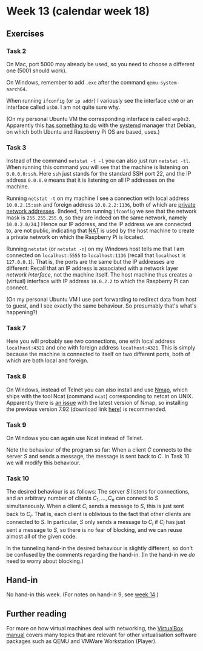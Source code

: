 # Week 13 (calendar week 18)

## Exercises

### Task 2

On Mac, port 5000 may already be used, so you need to choose a different one (5001 should work).

On Windows, remember to add `.exe` after the command `qemu-system-aarch64`.

When running `ifconfig` (or `ip addr`) I variously see the interface `eth0` or an interface called `usb0`. I am not quite sure why.

(On my personal Ubuntu VM the corresponding interface is called `enp0s3`. Apparently this [has something to do](https://askubuntu.com/questions/704035/no-eth0-listed-in-ifconfig-a-only-enp0s3-and-lo) with the [systemd](https://wiki.debian.org/systemd) manager that Debian, on which both Ubuntu and Raspberry Pi OS are based, uses.)


### Task 3

Instead of the command `netstat -t -l` you can also just run `netstat -tl`. When running this command you will see that the machine is listening on `0.0.0.0:ssh`. Here `ssh` just stands for the standard SSH port 22, and the IP address `0.0.0.0` means that it is listening on all IP addresses on the machine.

Running `netstat -t` on my machine I see a connection with local address `10.0.2.15:ssh` and foreign address `10.0.2.2:1136`, both of which are [private network addresses](https://en.wikipedia.org/wiki/Private_network). (Indeed, from running `ifconfig` we see that the network mask is `255.255.255.0`, so they are indeed on the same network, namely `10.0.2.0/24`.) Hence our IP address, and the IP address we are connected to, are not public, indicating that [NAT](https://en.wikipedia.org/wiki/Network_address_translation) is used by the host machine to create a private network on which the Raspberry Pi is located.

Running `netstat` (or `netstat -n`) on my Windows host tells me that I am connected on `localhost:5555` to `localhost:1136` (recall that `localhost` is `127.0.0.1`). That is, the ports are the same but the IP addresses are different: Recall that an IP address is associated with a network layer *network interface*, not the machine itself. The host machine thus creates a (virtual) interface with IP address `10.0.2.2` to which the Raspberry Pi can connect.

(On my personal Ubuntu VM I use port forwarding to redirect data from host to guest, and I see exactly the same behaviour. So presumably that's what's happening?)


### Task 7

Here you will probably see *two* connections, one with local address `localhost:4321` and one with foreign address `localhost:4321`. This is simply because the machine is connected to itself on two different ports, both of which are both local and foreign.


### Task 8

On Windows, instead of Telnet you can also install and use [Nmap](https://nmap.org/download.html#windows), which ships with the tool Ncat (command `ncat`) corresponding to netcat on UNIX. Apparently there is [an issue](https://github.com/openssl/openssl/issues/19191) with the latest version of Nmap, so installing the previous version 7.92 (download link [here](https://nmap.org/dist/nmap-7.92-setup.exe)) is recommended.


### Task 9

On Windows you can again use Ncat instead of Telnet.

Note the behaviour of the program so far: When a client $C$ connects to the server $S$ and sends a message, the message is sent back to $C$. In Task 10 we will modify this behaviour.


### Task 10

The desired behaviour is as follows: The server $S$ listens for connections, and an arbitrary number of clients $C_1, \ldots, C_n$ can connect to $S$ simultaneously. When a client $C_i$ sends a message to $S$, this is just sent back to $C_i$. That is, each client is oblivious to the fact that other clients are connected to $S$. In particular, $S$ only sends a message to $C_i$ if $C_i$ has just sent a message to $S$, so there is no fear of blocking, and we can reuse almost all of the given code.

In the tunneling hand-in the desired behaviour is slightly different, so don't be confused by the comments regarding the hand-in. (In the hand-in we *do* need to worry about blocking.)


## Hand-in

No hand-in this week. (For notes on hand-in 9, see [week 14](week14.md#hand-in).)


## Further reading

For more on how virtual machines deal with networking, the [VirtualBox manual](https://www.virtualbox.org/manual/ch06.html) covers many topics that are relevant for other virtualisation software packages such as QEMU and VMWare Workstation (Player).
